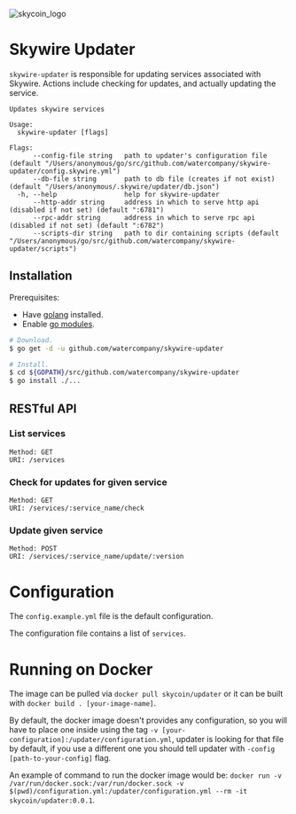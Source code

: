 
![skycoin_logo](https://user-images.githubusercontent.com/26845312/32426705-d95cb988-c281-11e7-9463-a3fce8076a72.png)

# Skywire Updater

`skywire-updater` is responsible for updating services associated with Skywire. Actions include checking for updates, and actually updating the service.

```
Updates skywire services

Usage:
  skywire-updater [flags]

Flags:
      --config-file string   path to updater's configuration file (default "/Users/anonymous/go/src/github.com/watercompany/skywire-updater/config.skywire.yml")
      --db-file string       path to db file (creates if not exist) (default "/Users/anonymous/.skywire/updater/db.json")
  -h, --help                 help for skywire-updater
      --http-addr string     address in which to serve http api (disabled if not set) (default ":6781")
      --rpc-addr string      address in which to serve rpc api (disabled if not set) (default ":6782")
      --scripts-dir string   path to dir containing scripts (default "/Users/anonymous/go/src/github.com/watercompany/skywire-updater/scripts")
```

## Installation

Prerequisites:
- Have [golang](https://golang.org/dl/) installed.
- Enable [go modules](https://github.com/golang/go/wiki/Modules).

```bash
# Download.
$ go get -d -u github.com/watercompany/skywire-updater

# Install.
$ cd ${GOPATH}/src/github.com/watercompany/skywire-updater
$ go install ./...
```

## RESTful API

### List services
```
Method: GET
URI: /services
```

### Check for updates for given service
```
Method: GET
URI: /services/:service_name/check
```

### Update given service
```
Method: POST
URI: /services/:service_name/update/:version
```

# Configuration

The `config.example.yml` file is the default configuration.

The configuration file contains a list of `services`.

# Running on Docker
The image can be pulled via `docker pull skycoin/updater` or it can be built with `docker build . [your-image-name]`.

By default, the docker image doesn't provides any configuration, so you will have to place one inside using the tag `-v [your-configuration]:/updater/configuration.yml`, updater is looking for that file by default, if you use a different one you should tell updater with `-config [path-to-your-config]` flag.

An example of command to run the docker image would be:
`docker run -v /var/run/docker.sock:/var/run/docker.sock -v $(pwd)/configuration.yml:/updater/configuration.yml --rm -it skycoin/updater:0.0.1`.
